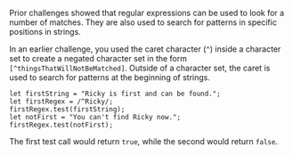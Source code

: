 Prior challenges showed that regular expressions can be used to look for a number of matches. They are also used to search for patterns
in specific positions in strings.

In an earlier challenge, you used the caret character (`^`) inside a character set to create a negated character set in the form
`[^thingsThatWillNotBeMatched]`. Outside of a character set, the caret is used to search for patterns at the beginning of strings.

```
let firstString = "Ricky is first and can be found.";
let firstRegex = /^Ricky/;
firstRegex.test(firstString);
let notFirst = "You can't find Ricky now.";
firstRegex.test(notFirst);
```

The first test call would return `true`, while the second would return `false`.